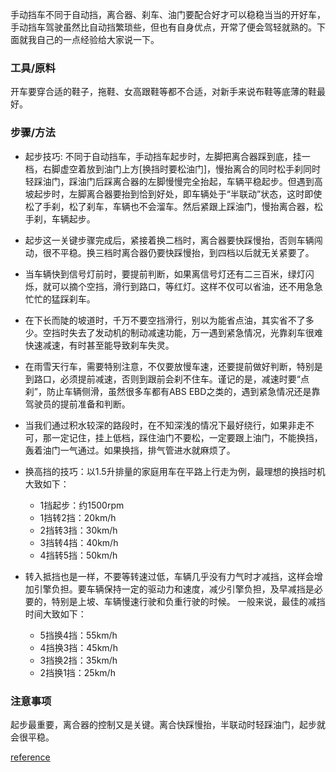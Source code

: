 手动挡车不同于自动挡，离合器、刹车、油门要配合好才可以稳稳当当的开好车，手动挡车驾驶虽然比自动挡繁琐些，但也有自身优点，开常了便会驾轻就熟的。下面就我自己的一点经验给大家说一下。
### 工具/原料
开车要穿合适的鞋子，拖鞋、女高跟鞋等都不合适，对新手来说布鞋等底薄的鞋最好。

### 步骤/方法

- 起步技巧: 不同于自动挡车，手动挡车起步时，左脚把离合器踩到底，挂一档，右脚虚空着放到油门上方[换挡时要松油门]，慢抬离合的同时松手刹同时轻踩油门，踩油门后踩离合器的左脚慢慢完全抬起，车辆平稳起步。但遇到高坡起步时，左脚离合器要抬到恰到好处，即车辆处于“半联动”状态，这时即使松了手刹，松了刹车，车辆也不会溜车。然后紧跟上踩油门，慢抬离合器，松手刹，车辆起步。

- 起步这一关键步骤完成后，紧接着换二档时，离合器要快踩慢抬，否则车辆闯动，很不平稳。换三档时离合器仍要快踩慢抬，到四档以后就无关紧要了。

- 当车辆快到信号灯前时，要提前判断，如果离信号灯还有二三百米，绿灯闪烁，就可以摘个空挡，滑行到路口，等红灯。这样不仅可以省油，还不用急急忙忙的猛踩刹车。

- 在下长而陡的坡道时，千万不要空挡滑行，别以为能省点油，其实省不了多少。空挡时失去了发动机的制动减速功能，万一遇到紧急情况，光靠刹车很难快速减速，有时甚至能导致刹车失灵。

- 在雨雪天行车，需要特别注意，不仅要放慢车速，还要提前做好判断，特别是到路口，必须提前减速，否则到跟前会刹不住车。谨记的是，减速时要“点刹”，防止车辆侧滑，虽然很多车都有ABS EBD之类的，遇到紧急情况还是靠驾驶员的提前准备和判断。

- 当我们通过积水较深的路段时，在不知深浅的情况下最好绕行，如果非走不可，那一定记住，挂上低档，踩住油门不要松，一定要跟上油门，不能换挡，轰着油门一气通过。如果换挡，排气管进水就麻烦了。

- 换高挡的技巧：以1.5升排量的家庭用车在平路上行走为例，最理想的换挡时机大致如下：
  - 1挡起步：约1500rpm
  - 1挡转2挡：20km/h
  - 2挡转3挡：30km/h
  - 3挡转4挡：40km/h
  - 4挡转5挡：50km/h
- 转入抵挡也是一样，不要等转速过低，车辆几乎没有力气时才减挡，这样会增加引擎负担。要车辆保持一定的驱动力和速度，减少引擎负担，及早减挡是必要的，特别是上坡、车辆慢速行驶和负重行驶的时候。 一般来说，最佳的减挡时间大致如下：
  - 5挡换4挡：55km/h
  - 4挡换3挡：45km/h
  - 3挡换2挡：35km/h 
  - 2挡换1挡：25km/h

### 注意事项
起步最重要，离合器的控制又是关键。离合快踩慢抬，半联动时轻踩油门，起步就会很平稳。

[reference](https://jingyan.baidu.com/article/ff42efa97b0796c19e220233.html)
